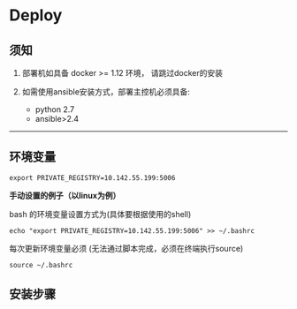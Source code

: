 # Deploy

## 须知

1. 部署机如具备 docker >= 1.12 环境， 请跳过docker的安装

1. 如需使用ansible安装方式，部署主控机必须具备:
    - python 2.7
    - ansible>2.4


--------

## 环境变量




```
export PRIVATE_REGISTRY=10.142.55.199:5006
```


**手动设置的例子（以linux为例）**

bash 的环境变量设置方式为(具体要根据使用的shell)

```
echo "export PRIVATE_REGISTRY=10.142.55.199:5006" >> ~/.bashrc
```

每次更新环境变量必须 \(无法通过脚本完成，必须在终端执行source\)

```
source ~/.bashrc
```


## 安装步骤